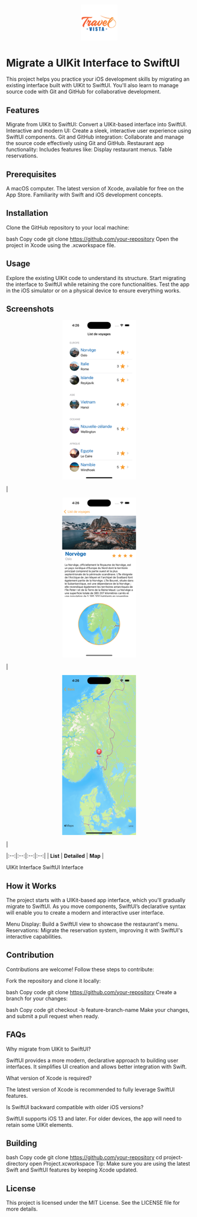 <p align="center"> <img src="icone.png" img width="100" > </p>

 <h1>Migrate a UIKit Interface to SwiftUI</h1> 
 
 <p> This project helps you practice your iOS development skills by migrating an existing interface built with UIKit to SwiftUI. You'll also learn to manage source code with Git and GitHub for collaborative development. </p>
 
<h2>Features</h2>

Migrate from UIKit to SwiftUI: Convert a UIKit-based interface into SwiftUI.
Interactive and modern UI: Create a sleek, interactive user experience using SwiftUI components.
Git and GitHub integration: Collaborate and manage the source code effectively using Git and GitHub.
Restaurant app functionality: Includes features like:
Display restaurant menus.
Table reservations.

<h2>Prerequisites</h2>

A macOS computer.
The latest version of Xcode, available for free on the App Store.
Familiarity with Swift and iOS development concepts.

<h2>Installation</h2>

Clone the GitHub repository to your local machine:

bash
Copy code
git clone https://github.com/your-repository
Open the project in Xcode using the .xcworkspace file.

<h2>Usage</h2>

Explore the existing UIKit code to understand its structure.
Start migrating the interface to SwiftUI while retaining the core functionalities.
Test the app in the iOS simulator or on a physical device to ensure everything works.

<h2>Screenshots</h2>


<p align="center"><img alt="UIKit Interface" src="List.png" width="200"></p> | 
<p align="center"><img alt="SwiftUI Interface" src="Detailed.png" width="200"></p> |
<p align="center"><img alt="SwiftUI Interface" src="Map.png" width="200"></p> |

|:--:|:--:|:--:|:--:|
| **List** | **Detailed** | **Map** |

UIKit Interface    SwiftUI Interface

<h2>How it Works</h2>

The project starts with a UIKit-based app interface, which you'll gradually migrate to SwiftUI. As you move components, SwiftUI’s declarative syntax will enable you to create a modern and interactive user interface.

Menu Display: Build a SwiftUI view to showcase the restaurant's menu.
Reservations: Migrate the reservation system, improving it with SwiftUI's interactive capabilities.

<h2>Contribution</h2>

Contributions are welcome! Follow these steps to contribute:

Fork the repository and clone it locally:

bash
Copy code
git clone https://github.com/your-repository
Create a branch for your changes:

bash
Copy code
git checkout -b feature-branch-name
Make your changes, and submit a pull request when ready.

<h2>FAQs</h2>

Why migrate from UIKit to SwiftUI?

SwiftUI provides a more modern, declarative approach to building user interfaces. It simplifies UI creation and allows better integration with Swift.

What version of Xcode is required?

The latest version of Xcode is recommended to fully leverage SwiftUI features.

Is SwiftUI backward compatible with older iOS versions?

SwiftUI supports iOS 13 and later. For older devices, the app will need to retain some UIKit elements.

<h2>Building</h2>

bash
Copy code
git clone https://github.com/your-repository
cd project-directory
open Project.xcworkspace
Tip: Make sure you are using the latest Swift and SwiftUI features by keeping Xcode updated.

<h2>License</h2>

This project is licensed under the MIT License. See the LICENSE file for more details.

